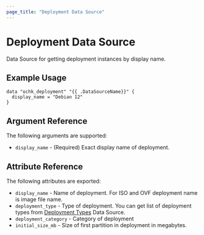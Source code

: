 ```yaml
---
page_title: "Deployment Data Source"
---
```


# Deployment Data Source

Data Source for getting deployment instances by display name. 

## Example Usage

```hcl
data "ochk_deployment" "{{ .DataSourceName}}" {
  display_name = "Debian 12"
}
```

## Argument Reference

The following arguments are supported:

* `display_name` - (Required) Exact display name of deployment.

## Attribute Reference

The following attributes are exported:
 * `display_name` - Name of deployment. For ISO and OVF deployment name is image file name.
 * `deployment_type` - Type of deployment. You can get list of deployment types from [Deployment Types](deployment_types.md) Data Source.
 * `deployment_category` - Category of deployment
 * `initial_size_mb` - Size of first partition in deployment in megabytes.
    
 
